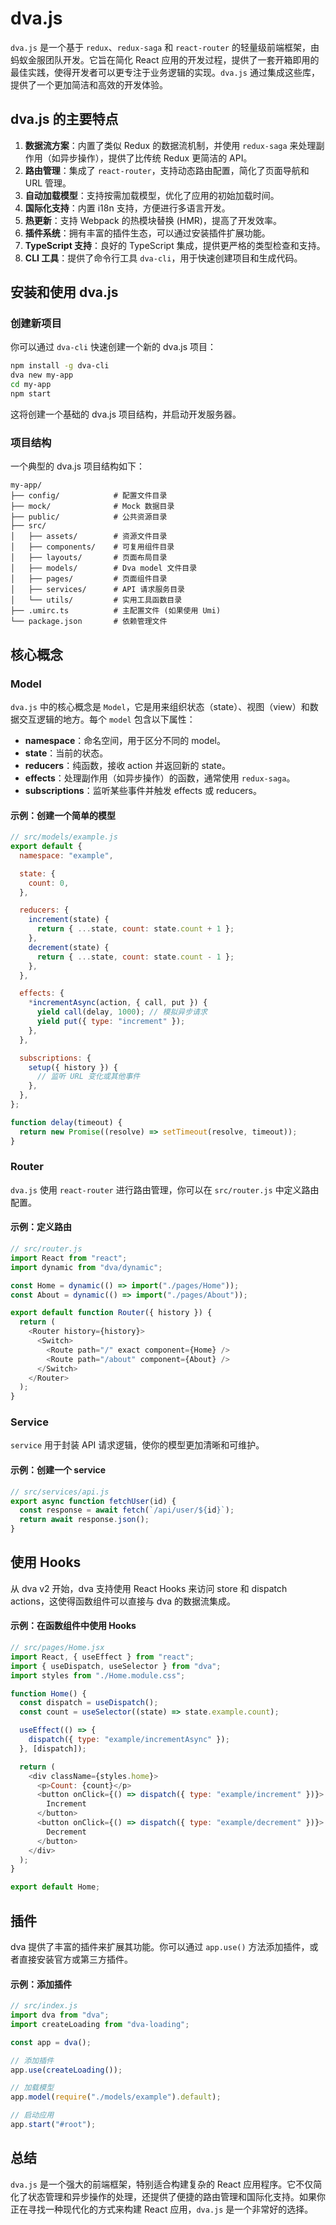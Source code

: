 # dva.js

`dva.js` 是一个基于 `redux`、`redux-saga` 和 `react-router` 的轻量级前端框架，由蚂蚁金服团队开发。它旨在简化 React 应用的开发过程，提供了一套开箱即用的最佳实践，使得开发者可以更专注于业务逻辑的实现。`dva.js` 通过集成这些库，提供了一个更加简洁和高效的开发体验。

## dva.js 的主要特点

1. **数据流方案**：内置了类似 Redux 的数据流机制，并使用 `redux-saga` 来处理副作用（如异步操作），提供了比传统 Redux 更简洁的 API。
2. **路由管理**：集成了 `react-router`，支持动态路由配置，简化了页面导航和 URL 管理。
3. **自动加载模型**：支持按需加载模型，优化了应用的初始加载时间。
4. **国际化支持**：内置 i18n 支持，方便进行多语言开发。
5. **热更新**：支持 Webpack 的热模块替换 (HMR)，提高了开发效率。
6. **插件系统**：拥有丰富的插件生态，可以通过安装插件扩展功能。
7. **TypeScript 支持**：良好的 TypeScript 集成，提供更严格的类型检查和支持。
8. **CLI 工具**：提供了命令行工具 `dva-cli`，用于快速创建项目和生成代码。

## 安装和使用 dva.js

### 创建新项目

你可以通过 `dva-cli` 快速创建一个新的 dva.js 项目：

```bash
npm install -g dva-cli
dva new my-app
cd my-app
npm start
```

这将创建一个基础的 dva.js 项目结构，并启动开发服务器。

### 项目结构

一个典型的 dva.js 项目结构如下：

```
my-app/
├── config/            # 配置文件目录
├── mock/              # Mock 数据目录
├── public/            # 公共资源目录
├── src/
│   ├── assets/        # 资源文件目录
│   ├── components/    # 可复用组件目录
│   ├── layouts/       # 页面布局目录
│   ├── models/        # Dva model 文件目录
│   ├── pages/         # 页面组件目录
│   ├── services/      # API 请求服务目录
│   └── utils/         # 实用工具函数目录
├── .umirc.ts          # 主配置文件 (如果使用 Umi)
└── package.json       # 依赖管理文件
```

## 核心概念

### Model

`dva.js` 中的核心概念是 `Model`，它是用来组织状态（state）、视图（view）和数据交互逻辑的地方。每个 `model` 包含以下属性：

- **namespace**：命名空间，用于区分不同的 model。
- **state**：当前的状态。
- **reducers**：纯函数，接收 action 并返回新的 state。
- **effects**：处理副作用（如异步操作）的函数，通常使用 `redux-saga`。
- **subscriptions**：监听某些事件并触发 effects 或 reducers。

#### 示例：创建一个简单的模型

```javascript
// src/models/example.js
export default {
  namespace: "example",

  state: {
    count: 0,
  },

  reducers: {
    increment(state) {
      return { ...state, count: state.count + 1 };
    },
    decrement(state) {
      return { ...state, count: state.count - 1 };
    },
  },

  effects: {
    *incrementAsync(action, { call, put }) {
      yield call(delay, 1000); // 模拟异步请求
      yield put({ type: "increment" });
    },
  },

  subscriptions: {
    setup({ history }) {
      // 监听 URL 变化或其他事件
    },
  },
};

function delay(timeout) {
  return new Promise((resolve) => setTimeout(resolve, timeout));
}
```

### Router

`dva.js` 使用 `react-router` 进行路由管理，你可以在 `src/router.js` 中定义路由配置。

#### 示例：定义路由

```javascript
// src/router.js
import React from "react";
import dynamic from "dva/dynamic";

const Home = dynamic(() => import("./pages/Home"));
const About = dynamic(() => import("./pages/About"));

export default function Router({ history }) {
  return (
    <Router history={history}>
      <Switch>
        <Route path="/" exact component={Home} />
        <Route path="/about" component={About} />
      </Switch>
    </Router>
  );
}
```

### Service

`service` 用于封装 API 请求逻辑，使你的模型更加清晰和可维护。

#### 示例：创建一个 service

```javascript
// src/services/api.js
export async function fetchUser(id) {
  const response = await fetch(`/api/user/${id}`);
  return await response.json();
}
```

## 使用 Hooks

从 dva v2 开始，dva 支持使用 React Hooks 来访问 store 和 dispatch actions，这使得函数组件可以直接与 dva 的数据流集成。

#### 示例：在函数组件中使用 Hooks

```javascript
// src/pages/Home.jsx
import React, { useEffect } from "react";
import { useDispatch, useSelector } from "dva";
import styles from "./Home.module.css";

function Home() {
  const dispatch = useDispatch();
  const count = useSelector((state) => state.example.count);

  useEffect(() => {
    dispatch({ type: "example/incrementAsync" });
  }, [dispatch]);

  return (
    <div className={styles.home}>
      <p>Count: {count}</p>
      <button onClick={() => dispatch({ type: "example/increment" })}>
        Increment
      </button>
      <button onClick={() => dispatch({ type: "example/decrement" })}>
        Decrement
      </button>
    </div>
  );
}

export default Home;
```

## 插件

dva 提供了丰富的插件来扩展其功能。你可以通过 `app.use()` 方法添加插件，或者直接安装官方或第三方插件。

#### 示例：添加插件

```javascript
// src/index.js
import dva from "dva";
import createLoading from "dva-loading";

const app = dva();

// 添加插件
app.use(createLoading());

// 加载模型
app.model(require("./models/example").default);

// 启动应用
app.start("#root");
```

## 总结

`dva.js` 是一个强大的前端框架，特别适合构建复杂的 React 应用程序。它不仅简化了状态管理和异步操作的处理，还提供了便捷的路由管理和国际化支持。如果你正在寻找一种现代化的方式来构建 React 应用，`dva.js` 是一个非常好的选择。
